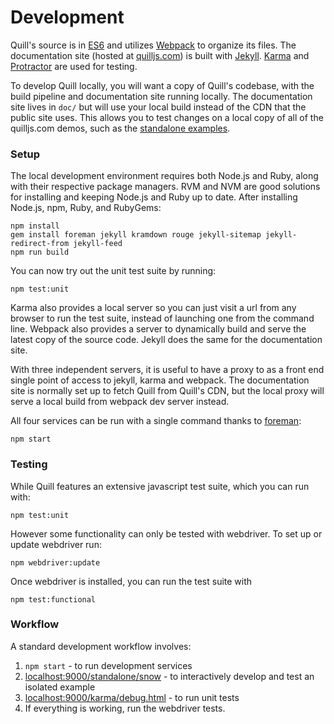 # Development

Quill's source is in [ES6](http://www.ecma-international.org/ecma-262/6.0/index.html) and utilizes [Webpack](https://webpack.github.io/) to organize its files. The documentation site (hosted at [quilljs.com](https://quilljs.com/)) is built with [Jekyll](http://jekyllrb.com/). [Karma](https://karma-runner.github.io/) and [Protractor](https://angular.github.io/protractor/) are used for testing.

To develop Quill locally, you will want a copy of Quill's codebase, with the build pipeline and documentation site running locally. The documentation site lives in `doc/` but will use your local build instead of the CDN that the public site uses. This allows you to test changes on a local copy of all of the quilljs.com demos, such as the [standalone examples](https://github.com/quilljs/quill/docs/docs/standalone).


### Setup

The local development environment requires both Node.js and Ruby, along with their respective package managers. RVM and NVM are good solutions for installing and keeping Node.js and Ruby up to date. After installing Node.js, npm, Ruby, and RubyGems:

    npm install
    gem install foreman jekyll kramdown rouge jekyll-sitemap jekyll-redirect-from jekyll-feed
    npm run build

You can now try out the unit test suite by running:

    npm test:unit

Karma also provides a local server so you can just visit a url from any browser to run the test suite, instead of launching one from the command line. Webpack also provides a server to dynamically build and serve the latest copy of the source code. Jekyll does the same for the documentation site.

With three independent servers, it is useful to have a proxy to as a front end single point of access to jekyll, karma and webpack. The documentation site is normally set up to fetch Quill from Quill's CDN, but the local proxy will serve a local build from webpack dev server instead.

All four services can be run with a single command thanks to [foreman](http://ddollar.github.io/foreman/):

    npm start


### Testing

While Quill features an extensive javascript test suite, which you can run with:

    npm test:unit

However some functionality can only be tested with webdriver. To set up or update webdriver run:

    npm webdriver:update

Once webdriver is installed, you can run the test suite with

    npm test:functional


### Workflow

A standard development workflow involves:

1. `npm start` - to run development services
2. [localhost:9000/standalone/snow](http://localhost:9000/standalone/snow/) - to interactively develop and test an isolated example
3. [localhost:9000/karma/debug.html](http://localhost:9000/karma/debug.html) - to run unit tests
4. If everything is working, run the webdriver tests.
